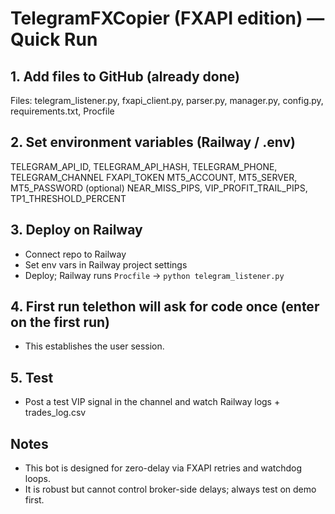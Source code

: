 # TelegramFXCopier (FXAPI edition) — Quick Run

## 1. Add files to GitHub (already done)
Files: telegram_listener.py, fxapi_client.py, parser.py, manager.py, config.py, requirements.txt, Procfile

## 2. Set environment variables (Railway / .env)
TELEGRAM_API_ID, TELEGRAM_API_HASH, TELEGRAM_PHONE, TELEGRAM_CHANNEL
FXAPI_TOKEN
MT5_ACCOUNT, MT5_SERVER, MT5_PASSWORD
(optional) NEAR_MISS_PIPS, VIP_PROFIT_TRAIL_PIPS, TP1_THRESHOLD_PERCENT

## 3. Deploy on Railway
- Connect repo to Railway
- Set env vars in Railway project settings
- Deploy; Railway runs `Procfile` -> `python telegram_listener.py`

## 4. First run telethon will ask for code once (enter on the first run)
- This establishes the user session.

## 5. Test
- Post a test VIP signal in the channel and watch Railway logs + trades_log.csv

## Notes
- This bot is designed for zero-delay via FXAPI retries and watchdog loops.
- It is robust but cannot control broker-side delays; always test on demo first.
